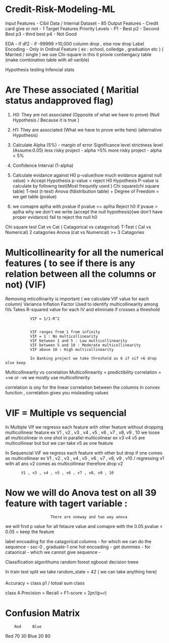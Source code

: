 # Credit-Risk-Modeling-ML

Input Features - Cibil Data / Internal Dataset - 85
Output Features - Credit card give or not - 1 Target Features 
Priority Levels - P1 - Best 
                  p2 - Second Best 
                  p3 - third best 
                  p4 - Not Good


 EDA - if df2 - if -99999 >10,000 column drop , else row drop
 Label Encoding - Only in Ordinal Feature ( ex : school, colledge , graduation etc )
                  ( Married / single ) we use Chi-square in this it provie contiengacy table (make combination table with all varible)


 Hypothesis testing
 Infencial stats

# Are These associated ( Maritial status andapproved flag)
  1. H0: They are not associated (Opposite of what we have to prove)
  (Null Hypothesis / Because it is true )

  2. H1: They are associated (What we have to prove write here)
  (alternative Hypothesis)

  3. Calculate Alpha (5%) - margin of error
       Significance level
       strictness level (Assume:0.05)
       less risky project - alpha >5%
       more risky project - alpha < 5%

  4. Confidence Interval
       (1-alpha) 
       
  5. Calculate evidance against H0 
   p-value(how much evidance against null value) > Accept Hypothesis 
   p-value < reject H0 Hypothesis
   P-value is calculate by followng test(Most frequntly used )
   Chi square(chi square table)
   T-test (t-test)
   Anova (fdistribution table)
    +
   Degree of Freedom 
   = we get table (pvalue)
 6. we comapre aplha with pvalue
      if pvalue  <= aplha
            Reject h0
      if pvaue > aplha
            why we don't we write (accept the null hypothesis)(we don't have proper evidance)
            fail to reject the null h0



 Chi square test Cat vs Cat ( Catagorical vs catagorical)
 T-Test ( Cal vs Numerical)      2 catagories
 Anova (cat vs Numerical)   >= 3 Catagories



 # Multicollinearity for all the numerical features ( to see if there is any relation between all the columns or not) (VIF)
  Removing mticollinarity is important ( we calculate VIF value for each column)
              Variance Inflation Factor
              Used to identify multicollinearity among IVs
              Takes R-squared value for each IV and eliminate if crosses a threshold 

               VIF = 1/1-R^2


               VIF ranges from 1 from infinity
               VIF = 1 : No multicollinearity
               VIF between 1 and 5 : Low multicollinearity
               VIF between 5 and 10 : Moderate multicollinearity
               VIF above 10 : High multicollinearity

               In Banking project we take threshold as 6 if vif >6 drop else keep
              


  Multicollinearity vs correlation 
  Multicollinearity = predictibility
  correlation = +ve or -ve
  we mostly use multicollinerity 

  correlation is ony for the linear correlation between the columns 
  In convex function , correlation gives you misleading values  

  # VIF = Multiple vs sequencial 
  In Multiple VIf we regresss each feature with other feature without dropping multicollinear feature
      ex V1 , v2 , v3 , v4 , v5 , v6 , v7 , v8, v9 , 10 
      we  loose all multicolinear in one shot in parallel multicolinear ex v3 v4 v5 are multicollinear but but we can take v5 as one feature 

      
  In Sequencial ViF we regress each feature with other but drop if one comes as multicollinear
       ex V1 , v2 , v3 , v4 , v5 , v6 , v7 , v8, v9 , v10  / regressing v1 with all ans v2 comes as multicollinear therefore drop v2

           V1 , v3 , v4 , v5 , v6 , v7 , v8, v9 , 10
          
  
# Now we will do Anova test on all 39 feature with tagert variable : 
                        There are oneway and two way anova
 we will find p value for all fetaure value and comapre with the 0.05 
                       pvalue < 0.05 = keep the feature
  
 
label encoading for the catagorical columns - for which we can do the sequence - ssc-0 , graduate-1
one hot encoading - get dummies - for cataorical - which we cannot give sequence - 

Classification algorithums
    random forest 
    xgboost
    decision treee

 In train test split we take random_state = 42 ( we can take anything here)

 ####
 Accuracy = class p1 / totoal sum class

 class A
 Precision = 
 Recall = 
 F1-score = 2*p*r/(p+r)


# Confusion Matrix 
        Red     Blue 
Red      70        30
Blue     20        80


  
